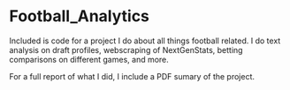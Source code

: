 # Football_Analytics

Included is code for a project I do about all things football related. I do text analysis on draft profiles, webscraping of NextGenStats, betting comparisons on different games, and more.

For a full report of what I did, I include a PDF sumary of the project.
